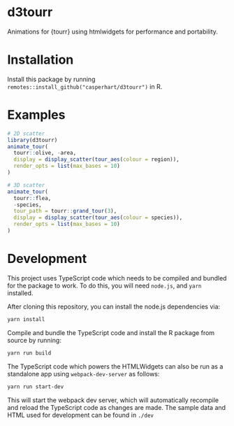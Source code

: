 
<!-- README.md is generated from README.Rmd. Please edit that file -->

# d3tourr

Animations for {tourr} using htmlwidgets for performance and
portability.

# Installation

Install this package by running
`remotes::install_github("casperhart/d3tourr")` in R.

# Examples

``` r
# 2D scatter
library(d3tourr)
animate_tour(
  tourr::olive, -area,
  display = display_scatter(tour_aes(colour = region)),
  render_opts = list(max_bases = 10)
)
```

``` r
# 3D scatter
animate_tour(
  tourr::flea,
  -species,
  tour_path = tourr::grand_tour(3),
  display = display_scatter(tour_aes(colour = species)),
  render_opts = list(max_bases = 10)
)
```

# Development

This project uses TypeScript code which needs to be compiled and bundled
for the package to work. To do this, you will need `node.js`, and `yarn`
installed.

After cloning this repository, you can install the node.js dependencies
via:

``` bash
yarn install
```

Compile and bundle the TypeScript code and install the R package from
source by running:

``` bash
yarn run build
```

The TypeScript code which powers the HTMLWidgets can also be run as a
standalone app using `webpack-dev-server` as follows:

``` bash
yarn run start-dev
```

This will start the webpack dev server, which will automatically
recompile and reload the TypeScript code as changes are made. The sample
data and HTML used for development can be found in `./dev`

